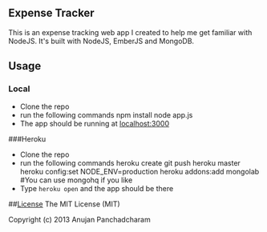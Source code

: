## Expense Tracker
This is an expense tracking web app I created to help me get familiar with NodeJS. It's built with NodeJS, EmberJS and MongoDB. 

## Usage

### Local
* Clone the repo
* run the following commands 
        npm install
        node app.js
* The app should be running at [localhost:3000](http://localhost:3000)

###Heroku
* Clone the repo
* run the following commands
        heroku create
        git push heroku master
        heroku config:set NODE_ENV=production
        heroku addons:add mongolab #You can use mongohq if you like
* Type `heroku open` and the app should be there


##[License](https://github.com/Anujan/emberjs-node-expense-tracker/LICENSE.md)
The MIT License (MIT)

Copyright (c) 2013 Anujan Panchadcharam

        